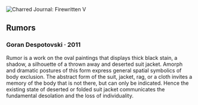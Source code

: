 <div class="artwork-of-the-day">
  <div class="container">
    <div class="img-wrapper">
      <img
        src="https://uploads7.wikiart.org/00165/images/goran-despotovski/rumor-2.jpg!Large.jpg"
        alt="Charred Journal: Firewritten V" />
    </div>
    <div class="artwork-detail">
      <div class="artwork-origin"> 
        <h2 class="artwork-name">Rumors</h2>
        <h3 class="artist">
          Goran Despotovski
                    ·  2011
        </h3>
      </div>
      <p class="description">
        <span class="artwork-description-text ng-binding" ng-bind-html="viewModel.ArtworkOfTheDay.Description | unsafe">Rumor is a work on the oval paintings that displays thick black stain, a shadow, a silhouette of a thrown away and deserted suit jacket. Amorph and dramatic postures of this form express general spatial symbolics of body exclusion. The abstract form of the suit, jacket, rag, or a cloth invites a memory of the body that is not there, but can only be indicated. Hence the existing state of deserted or folded suit jacket communicates the fundamental desolation and the loss of individuality.</span>
                        <div class="text-shadow-container" ng-show="showShadow" style=""></div>
      </p>
    </div>
  </div>

</div>
